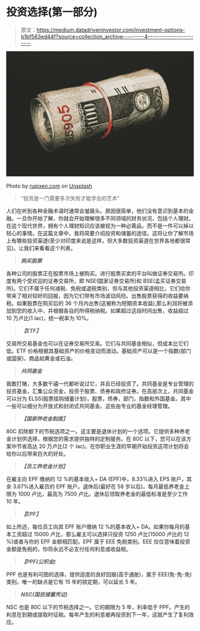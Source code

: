# 投资选择(第一部分)

> 原文：<https://medium.datadriveninvestor.com/investment-options-b1bf563ed44f?source=collection_archive---------4----------------------->

![](img/8376ebee6c1df39ba25750de83f74cc8.png)

Photo by [rupixen.com](https://unsplash.com/@rupixen?utm_source=unsplash&utm_medium=referral&utm_content=creditCopyText) on [Unsplash](https://unsplash.com/s/photos/investment?utm_source=unsplash&utm_medium=referral&utm_content=creditCopyText)

> “投资是一门需要多次失败才能学会的艺术”

人们在听到各种金融术语时通常会皱眉头。原因很简单，他们没有意识到基本的金融。一旦你开始了解，你就会开始理解很多不同领域的财务状况，包括个人理财。在这个现代世界，拥有个人理财知识应该被视为一种必需品，而不是一件可以掉以轻心的事情。在这篇文章中，我将简要介绍投资和储蓄的途径。这将让你了解市场上有哪些投资渠道(至少对印度来说是这样，但大多数投资渠道在世界各地都很常见)。让我们来看看这个列表。

> ***购买股票***

各种公司的股票正在股票市场上被购买。进行股票买卖的平台叫做证券交易所。印度有两个受欢迎的证券交易所，即 NSE(国家证券交易所)和 BSE(孟买证券交易所)。它们不属于任何减税、免税或退税类别，但与其他投资渠道相比，它们给你带来了相对较好的回报，因为它们带有市场波动风险。出售股票获得的收益要纳税。如果股票在购买后的 36 个月内出售(这被称为短期资本收益),那么利润将被添加到您的收入中，并根据各自的所得税纳税。如果超过这段时间出售，收益超过 10 万卢比(1 lac)，统一税率为 10%。

> ***【ETF】***

交易所交易基金也可以在证券交易所交易。它们与共同基金相似，但成本比它们低。ETF 价格根据其基础资产的价格变动而波动。基础资产可以是一个指数(部门或国家)，商品如黄金或石油。

> ***共同基金***

我敢打赌，大多数千禧一代都听说过它，并且已经投资了。共同基金是专业管理的投资基金，汇集公众资金，投资于股票、债券和政府证券。在高层次上，共同基金可以分为 ELSS(股票挂钩储蓄计划)，股票，债券，部门，指数和外国基金。其中一些可以细分为开放式和封闭式共同基金。这些由专业的基金经理管理。

> ***【国家养老金制度】***

80C 扣除额下的节税选项之一。这主要是退休计划的一个选项。它提供多种养老金计划供选择，根据您的需求提供独特的定制服务。在 80C 以下，您可以在该方案中节省高达 20 万卢比(2 个 lac)。在你职业生涯的早期开始投资这项计划将会给你以后带来巨大的好处。

> ***【员工养老金计划】***

在雇主向 EPF 缴纳的 12 %的基本收入+ DA (EPF)中，8.33%进入 EPS 账户，其余 3.67%进入雇员的 EPF 账户。退休后(最好在 58 岁以后)，每月最低养老金上限为 1000 卢比，最高为 7500 卢比。退休后领取养老金的最低标准是至少工作 10 年。

> ***【EPF】***

如上所述，每位员工向其 EPF 账户缴纳 12 %的基本收入+ DA。如果你每月的基本工资超过 15000 卢比，那么雇主可以选择只投资 1250 卢比(15000 卢比的 12 %)或者与你的 EPF 金额相匹配。EPF 属于 EEE 免税类别。EEE 仅仅意味着投资金额是免税的，你将永远不必支付任何利息或收益税。

> ***【PPF(公积金)***

PPF 也是有利可图的选择，提供适度的良好回报(高于通胀)，属于 EEE(免-免-免)类别。唯一的缺点是它有 15 年的锁定期，可以延长 5 年。

> ***NSC(国民储蓄凭证)***

NSC 也是 80C 以下的节税选择之一。它的期限为 5 年，利率低于 PPF。产生的利息在到期或提取时征税。每年产生的利息被再投资到下一年，这就产生了复利效应。